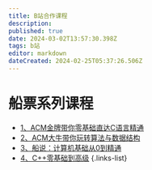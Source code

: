 ```yaml
---
title: B站合作课程
description: 
published: true
date: 2024-03-02T13:57:30.398Z
tags: b站
editor: markdown
dateCreated: 2024-02-25T05:37:26.506Z
---
```


# 船票系列课程
- [1、ACM金牌带你零基础直达C语言精通](/courses_resource/c_language/home)
- [2、ACM大牛带你玩转算法与数据结构](/courses_resource/datastruct/datastruct)
- [3、船说：计算机基础从0到精通](/courses_resource/computer_base/computer_base)
- [4、C++零基础到高级](/courses_resource/cpp_language/home)
{.links-list}